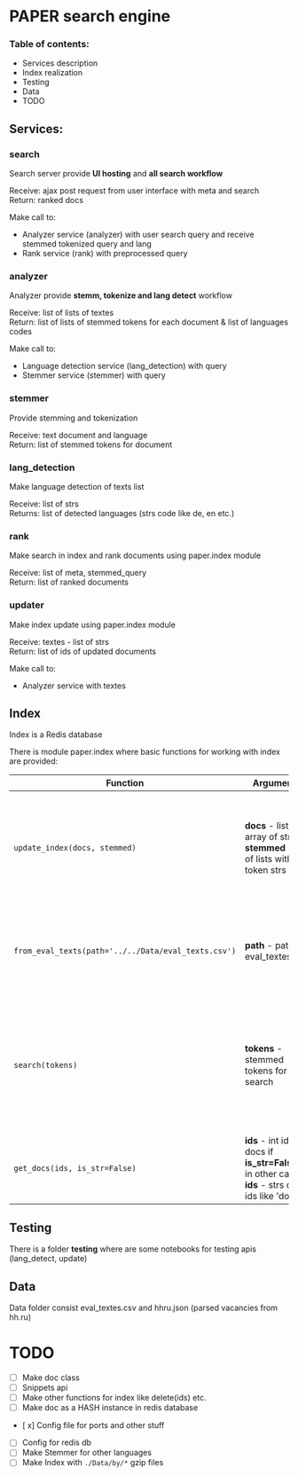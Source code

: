 # PAPER search engine

### Table of contents:
- Services description
- Index realization
- Testing
- Data
- TODO

## Services:

### search
Search server provide **UI hosting** and **all search workflow**

Receive: ajax post request from user interface with meta and search<br>
Return: ranked docs

Make call to:
- Analyzer service (analyzer) with user search query and receive stemmed tokenized query and lang
- Rank service (rank) with preprocessed query

### analyzer
Analyzer provide **stemm, tokenize and lang detect** workflow
    
Receive: list of lists of textes<br>
Return: list of lists of stemmed tokens for each document & list of languages codes

Make call to:
- Language detection service (lang_detection) with query
- Stemmer service (stemmer) with query

### stemmer
Provide stemming and tokenization

Receive: text document and language<br>
Return: list of stemmed tokens for document

### lang_detection
Make language detection of texts list

Receive: list of strs<br>
Returns: list of detected languages (strs code like de, en etc.)

### rank
Make search in index and rank documents using paper.index module

Receive: list of meta, stemmed_query<br>
Return: list of ranked documents

### updater
Make index update using paper.index module

Receive: textes - list of strs<br>
Return: list of ids of updated documents

Make call to:
- Analyzer service with textes


## Index
Index is a Redis database

There is module paper.index where basic functions for working with index are provided:

Function | Arguments | Description
------------ | ------------- | --------
`update_index(docs, stemmed)` | **docs** - list or array of strs <br> **stemmed** - list of lists with token strs | Make indexing of textes (inverted and forward)<br>Return: list of ids of updated docs
`from_eval_texts(path='../../Data/eval_texts.csv')`| **path** - path to eval_textes.csv | Make update from eval textes<br>Return: list of ids of updated docs
`search(tokens)` | **tokens** - stemmed tokens for search  | Make search (boolean AND - intersect of sets)<br>Return: returns set of doc_ids strs (like "23" or "12345")
`get_docs(ids, is_str=False)` | **ids** - int ids of docs if **is_str=False**,<br>in other case: **ids** - strs of ids like 'doc:id' | Get docs by their ids<br>Returns: list of strs (documents textes)

## Testing
There is a folder **testing** where are some notebooks for testing apis (lang_detect, update)

## Data
Data folder consist eval_textes.csv and hhru.json (parsed vacancies from hh.ru)

# TODO
- [ ] Make doc class
- [ ] Snippets api
- [ ] Make other functions for index like delete(ids) etc.
- [ ] Make doc as a HASH instance in redis database
- [ x] Config file for ports and other stuff
- [ ] Config for redis db
- [ ] Make Stemmer for other languages
- [ ] Make Index with `./Data/by/*` gzip files